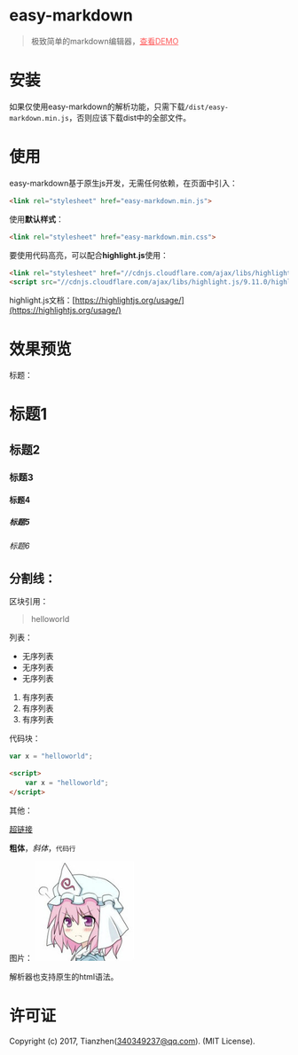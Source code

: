 # easy-markdown

> 极致简单的markdown编辑器，<a href="https://mecoepcoo.github.io/easy-markdown/demo.html" style="color: #ff5858;">查看DEMO</a>

# 安装
如果仅使用easy-markdown的解析功能，只需下载`/dist/easy-markdown.min.js`，否则应该下载dist中的全部文件。

# 使用
easy-markdown基于原生js开发，无需任何依赖，在页面中引入：
```html
<link rel="stylesheet" href="easy-markdown.min.js">
```
使用**默认样式**：
```html
<link rel="stylesheet" href="easy-markdown.min.css">
```
要使用代码高亮，可以配合**highlight.js**使用：
```html
<link rel="stylesheet" href="//cdnjs.cloudflare.com/ajax/libs/highlight.js/9.11.0/styles/default.min.css">
<script src="//cdnjs.cloudflare.com/ajax/libs/highlight.js/9.11.0/highlight.min.js"></script>
```
highlight.js文档：[https://highlightjs.org/usage/](https://highlightjs.org/usage/)

# 效果预览
标题：
# 标题1
## 标题2
### 标题3
#### 标题4
##### 标题5
###### 标题6

分割线：
---

区块引用：
> helloworld

列表：
- 无序列表
- 无序列表
- 无序列表

1. 有序列表
1. 有序列表
1. 有序列表

代码块：
```javascript
var x = "helloworld";
```

```html
<script>
    var x = "helloworld";
</script>
```

其他：

[超链接](https://mecoepcoo.github.io/easy-markdown/demo.html)

**粗体**，*斜体*，`代码行`

图片：
![图片](./lib/demo.jpg)

解析器也支持原生的html语法。

# 许可证
Copyright (c) 2017, Tianzhen(340349237@qq.com). (MIT License).